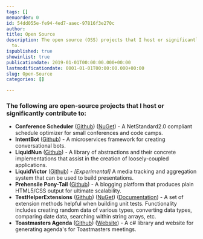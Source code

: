 ```yaml
---
tags: []
menuorder: 0
id: 54dd055e-fe94-4ed7-aaec-97816f3e270c
author: 
title: Open Source
description: The open source (OSS) projects that I host or significantly contribute
  to.
ispublished: true
showinlist: true
publicationdate: 2019-01-01T00:00:00.000+00:00
lastmodificationdate: 0001-01-01T00:00:00.000+00:00
slug: Open-Source
categories: []

---
```

### The following are open-source projects that I host or significantly contribute to:

* **Conference Scheduler** ([Github](https://github.com/bsstahl/conferencescheduler)) ([NuGet](https://www.nuget.org/packages/ConferenceScheduleOptimizer/)) - A NetStandard2.0 compliant schedule optimizer for small conferences and code camps.
* **IntentBot** ([Github](https://github.com/bsstahl/IntentBot)) - A microservices framework for creating conversational bots.
* **LiquidNun** ([Github](https://github.com/bsstahl/LiquidNun/)) - A library of abstractions and their concrete implementations that assist in the creation of loosely-coupled applications.
* **LiquidVictor** ([Github](https://github.com/bsstahl/liquidvictor)) - _\[Experimental\]_ A media tracking and aggregation system that can be used to build presentations.
* **Prehensile Pony-Tail** ([Github](https://github.com/bsstahl/pptail/)) - A blogging platform that produces plain HTML5/CSS output for ultimate scalability.
* **TestHelperExtensions** ([Github](https://github.com/bsstahl/testhelperextensions/)) ([NuGet](https://www.nuget.org/packages/TestHelperExtensions/)) ([Documentation](http://testhelperextensions.cognitiveinheritance.com/)) - A set of extension methods helpful when building unit tests. Functionality includes creating random data of various types, converting data types, comparing date data, searching within string arrays, etc.
* **Toastmasters Agenda** ([Github](https://github.com/bsstahl/ToastmastersAgenda)) ([Website](http://agendaweb.cfapps.io/)) - A c# library and website for generating agenda's for Toastmasters meetings.